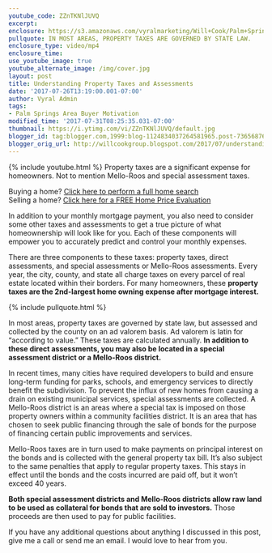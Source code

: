 ```yaml
---
youtube_code: ZZnTKNlJUVQ
excerpt:
enclosure: https://s3.amazonaws.com/vyralmarketing/Will+Cook/Palm+Springs+Real+Estate+Agent+Understanding+Property+Taxes+and+Assessments.mp4
pullquote: IN MOST AREAS, PROPERTY TAXES ARE GOVERNED BY STATE LAW.
enclosure_type: video/mp4
enclosure_time:
use_youtube_image: true
youtube_alternate_image: /img/cover.jpg
layout: post
title: Understanding Property Taxes and Assessments
date: '2017-07-26T13:19:00.001-07:00'
author: Vyral Admin
tags:
- Palm Springs Area Buyer Motivation
modified_time: '2017-07-31T08:25:35.031-07:00'
thumbnail: https://i.ytimg.com/vi/ZZnTKNlJUVQ/default.jpg
blogger_id: tag:blogger.com,1999:blog-1124834037264581965.post-7365687671833114931
blogger_orig_url: http://willcookgroup.blogspot.com/2017/07/understanding-property-taxes-and.html
---
```

{% include youtube.html %}
Property taxes are a significant expense for homeowners. Not to mention Mello-Roos and special assessment taxes.

<div class="post-cta">
Buying a home? <a href="http://will.palmspringsarea.properties/index.php?types[]=1&types[]=2&areas[]=city%3APalm+Springs&fbts=3108061&beds=0&baths=0&min=0&max=30000000&map=0&options[]=new&sortby=listings.listingdate+DESC&quick=1&ppc=VyralVideoBlog_Buyers&addht=VyralVideoBlog_Buyers#rslt" target="_blank">Click here to perform a full home search</a><br>
Selling a home? <a href="http://www.topproducer.com/pages/index.html?pageid=a237f3ff-79a3-40c9-96d2-a3ad8cda13ac" target="_blank">Click here for a FREE Home Price Evaluation</a>
</div>

 In addition to your monthly mortgage payment, you also need to consider some other taxes and assessments to get a true picture of what homeownership will look like for you. Each of these components will empower you to accurately predict and control your monthly expenses.

There are three components to these taxes: property taxes, direct assessments, and special assessments or Mello-Roos assessments. Every year, the city, county, and state all charge taxes on every parcel of real estate located within their borders. For many homeowners, these **property taxes are the 2nd-largest home owning expense after mortgage interest.**

{% include pullquote.html %}

In most areas, property taxes are governed by state law, but assessed and collected by the county on an ad valorem basis. Ad valorem is latin for “according to value.” These taxes are calculated annually. **In addition to these direct assessments, you may also be located in a special assessment district or a Mello-Roos district.**

In recent times, many cities have required developers to build and ensure long-term funding for parks, schools, and emergency services to directly benefit the subdivision. To prevent the influx of new homes from causing a drain on existing municipal services, special assessments are collected. A Mello-Roos district is an areas where a special tax is imposed on those property owners within a community facilities district. It is an area that has chosen to seek public financing through the sale of bonds for the purpose of financing certain public improvements and services.

Mello-Roos taxes are in turn used to make payments on principal interest on the bonds and is collected with the general property tax bill. It’s also subject to the same penalties that apply to regular property taxes. This stays in effect until the bonds and the costs incurred are paid off, but it won’t exceed 40 years.

**Both special assessment districts and Mello-Roos districts allow raw land to be used as collateral for bonds that are sold to investors.** Those proceeds are then used to pay for public facilities.

If you have any additional questions about anything I discussed in this post, give me a call or send me an email. I would love to hear from you.

